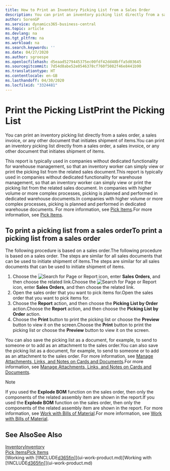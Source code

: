 ```yaml
---
title: How to Print an Inventory Picking List from a Sales Order
description: You can print an inventory picking list directly from a sales order, sales, invoice, and other outbound sales documents.
author: SorenGP
ms.service: dynamics365-business-central
ms.topic: article
ms.devlang: na
ms.tgt_pltfrm: na
ms.workload: na
ms.search.keywords: ''
ms.date: 04/27/2020
ms.author: sgroespe
ms.openlocfilehash: d5eaad5279445375ec00fdf42dd48bffa5d03645
ms.sourcegitcommit: 7d54d8abe52e0546378cf760f5082f46e8441b90
ms.translationtype: HT
ms.contentlocale: en-GB
ms.lasthandoff: 04/30/2020
ms.locfileid: "3324481"
---
```

# <a name="print-the-picking-list"></a><span data-ttu-id="60ec2-103">Print the Picking List</span><span class="sxs-lookup"><span data-stu-id="60ec2-103">Print the Picking List</span></span>
<span data-ttu-id="60ec2-104">You can print an inventory picking list directly from a sales order, a sales invoice, or any other document that initiates shipment of items.</span><span class="sxs-lookup"><span data-stu-id="60ec2-104">You can print an inventory picking list directly from a sales order, a sales invoice, or any other document that initiates shipment of items.</span></span>

<span data-ttu-id="60ec2-105">This report is typically used in companies without dedicated functionality for warehouse management, so that an inventory worker can simply view or print the picking list from the related sales document.</span><span class="sxs-lookup"><span data-stu-id="60ec2-105">This report is typically used in companies without dedicated functionality for warehouse management, so that an inventory worker can simply view or print the picking list from the related sales document.</span></span> <span data-ttu-id="60ec2-106">In companies with higher volume or more complex processes, picking is planned and performed in dedicated warehouse documents.</span><span class="sxs-lookup"><span data-stu-id="60ec2-106">In companies with higher volume or more complex processes, picking is planned and performed in dedicated warehouse documents.</span></span> <span data-ttu-id="60ec2-107">For more information, see [Pick Items](warehouse-pick-items.md).</span><span class="sxs-lookup"><span data-stu-id="60ec2-107">For more information, see [Pick Items](warehouse-pick-items.md).</span></span>

## <a name="to-print-a-picking-list-from-a-sales-order"></a><span data-ttu-id="60ec2-108">To print a picking list from a sales order</span><span class="sxs-lookup"><span data-stu-id="60ec2-108">To print a picking list from a sales order</span></span>  
<span data-ttu-id="60ec2-109">The following procedure is based on a sales order.</span><span class="sxs-lookup"><span data-stu-id="60ec2-109">The following procedure is based on a sales order.</span></span> <span data-ttu-id="60ec2-110">The steps are similar for all sales documents that can be used to initiate shipment of items.</span><span class="sxs-lookup"><span data-stu-id="60ec2-110">The steps are similar for all sales documents that can be used to initiate shipment of items.</span></span>

1. <span data-ttu-id="60ec2-111">Choose the ![Search for Page or Report](media/ui-search/search_small.png "Search for Page or Report icon") icon, enter **Sales Orders**, and then choose the related link.</span><span class="sxs-lookup"><span data-stu-id="60ec2-111">Choose the ![Search for Page or Report](media/ui-search/search_small.png "Search for Page or Report icon") icon, enter **Sales Orders**, and then choose the related link.</span></span>  
2. <span data-ttu-id="60ec2-112">Open the sales order that you want to pick items for.</span><span class="sxs-lookup"><span data-stu-id="60ec2-112">Open the sales order that you want to pick items for.</span></span>  
3. <span data-ttu-id="60ec2-113">Choose the **Report** action, and then choose the **Picking List by Order** action.</span><span class="sxs-lookup"><span data-stu-id="60ec2-113">Choose the **Report** action, and then choose the **Picking List by Order** action.</span></span>  
4. <span data-ttu-id="60ec2-114">Choose the **Print** button to print the picking list or choose the **Preview** button to view it on the screen.</span><span class="sxs-lookup"><span data-stu-id="60ec2-114">Choose the **Print** button to print the picking list or choose the **Preview** button to view it on the screen.</span></span>

<span data-ttu-id="60ec2-115">You can also save the picking list as a document, for example, to send to someone or to add as an attachment to the sales order.</span><span class="sxs-lookup"><span data-stu-id="60ec2-115">You can also save the picking list as a document, for example, to send to someone or to add as an attachment to the sales order.</span></span> <span data-ttu-id="60ec2-116">For more information, see [Manage Attachments, Links, and Notes on Cards and Documents](ui-how-add-link-to-record.md).</span><span class="sxs-lookup"><span data-stu-id="60ec2-116">For more information, see [Manage Attachments, Links, and Notes on Cards and Documents](ui-how-add-link-to-record.md).</span></span>

> [!NOTE]
> <span data-ttu-id="60ec2-117">If you used the **Explode BOM** function on the sales order, then only the components of the related assembly item are shown in the report.</span><span class="sxs-lookup"><span data-stu-id="60ec2-117">If you used the **Explode BOM** function on the sales order, then only the components of the related assembly item are shown in the report.</span></span> <span data-ttu-id="60ec2-118">For more information, see [Work with Bills of Material](inventory-how-work-BOMs.md).</span><span class="sxs-lookup"><span data-stu-id="60ec2-118">For more information, see [Work with Bills of Material](inventory-how-work-BOMs.md).</span></span>

## <a name="see-also"></a><span data-ttu-id="60ec2-119">See Also</span><span class="sxs-lookup"><span data-stu-id="60ec2-119">See Also</span></span>  
[<span data-ttu-id="60ec2-120">Inventory</span><span class="sxs-lookup"><span data-stu-id="60ec2-120">Inventory</span></span>](inventory-manage-inventory.md)  
[<span data-ttu-id="60ec2-121">Pick Items</span><span class="sxs-lookup"><span data-stu-id="60ec2-121">Pick Items</span></span>](warehouse-pick-items.md)  
<span data-ttu-id="60ec2-122">[Working with [!INCLUDE[d365fin](includes/d365fin_md.md)]](ui-work-product.md)</span><span class="sxs-lookup"><span data-stu-id="60ec2-122">[Working with [!INCLUDE[d365fin](includes/d365fin_md.md)]](ui-work-product.md)</span></span>   
